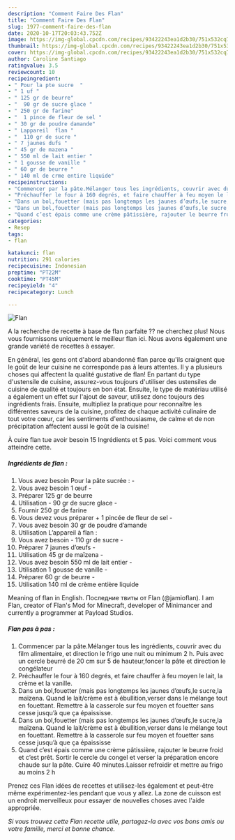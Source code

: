 ```yaml
---
description: "Comment Faire Des Flan"
title: "Comment Faire Des Flan"
slug: 1977-comment-faire-des-flan
date: 2020-10-17T20:03:43.752Z
image: https://img-global.cpcdn.com/recipes/93422243ea1d2b30/751x532cq70/flan-photo-principale-de-la-recette.jpg
thumbnail: https://img-global.cpcdn.com/recipes/93422243ea1d2b30/751x532cq70/flan-photo-principale-de-la-recette.jpg
cover: https://img-global.cpcdn.com/recipes/93422243ea1d2b30/751x532cq70/flan-photo-principale-de-la-recette.jpg
author: Caroline Santiago
ratingvalue: 3.5
reviewcount: 10
recipeingredient:
- " Pour la pte sucre  "
- " 1 uf "
- " 125 gr de beurre"
- "  90 gr de sucre glace "
- " 250 gr de farine"
- "  1 pince de fleur de sel "
- " 30 gr de poudre damande"
- " Lappareil  flan "
- "  110 gr de sucre "
- " 7 jaunes dufs "
- " 45 gr de mazena "
- " 550 ml de lait entier "
- " 1 gousse de vanille "
- " 60 gr de beurre "
- " 140 ml de crme entire liquide"
recipeinstructions:
- "Commencer par la pâte.Mélanger tous les ingrédients, couvrir avec du film alimentaire, et direction le frigo une nuit ou minimum 2 h. Puis avec un cercle beurré de 20 cm sur 5 de hauteur,foncer la pâte et direction le congélateur"
- "Préchauffer le four à 160 degrés, et faire chauffer à feu moyen le lait, la crème et la vanille."
- "Dans un bol,fouetter (mais pas longtemps les jaunes d’œufs,le sucre,la maïzena. Quand le lait/crème est à ébullition,verser dans le mélange tout en fouettant. Remettre à la casserole sur feu moyen et fouetter sans cesse jusqu’à que ça épaississe."
- "Dans un bol,fouetter (mais pas longtemps les jaunes d’œufs,le sucre,la maïzena. Quand le lait/crème est à ébullition,verser dans le mélange tout en fouettant. Remettre à la casserole sur feu moyen et fouetter sans cesse jusqu’à que ça épaississe"
- "Quand c’est épais comme une crème pâtissière, rajouter le beurre froid et c’est prêt. Sortir le cercle du congel et verser la préparation encore chaude sur la pâte. Cuire 40 minutes.Laisser refroidir et mettre au frigo au moins 2 h"
categories:
- Resep
tags:
- flan

katakunci: flan 
nutrition: 291 calories
recipecuisine: Indonesian
preptime: "PT22M"
cooktime: "PT45M"
recipeyield: "4"
recipecategory: Lunch

---
```



![Flan](https://img-global.cpcdn.com/recipes/93422243ea1d2b30/751x532cq70/flan-photo-principale-de-la-recette.jpg)

A la recherche de recette à base de flan parfaite ?? ne cherchez plus! Nous vous fournissons uniquement le meilleur flan ici. Nous avons également une grande variété de recettes à essayer.

En général, les gens ont d'abord abandonné flan parce qu'ils craignent que le goût de leur cuisine ne corresponde pas à leurs attentes. Il y a plusieurs choses qui affectent la qualité gustative de flan! En partant du type d'ustensile de cuisine, assurez-vous toujours d'utiliser des ustensiles de cuisine de qualité et toujours en bon état. Ensuite, le type de matériau utilisé a également un effet sur l'ajout de saveur, utilisez donc toujours des ingrédients frais. Ensuite, multipliez la pratique pour reconnaître les différentes saveurs de la cuisine, profitez de chaque activité culinaire de tout votre cœur, car les sentiments d'enthousiasme, de calme et de non précipitation affectent aussi le goût de la cuisine!

<!--inarticleads1-->

À cuire flan tue avoir besoin 15 Ingrédients et 5 pas. Voici comment vous atteindre cette.

##### Ingrédients de flan :

1. Vous avez besoin  Pour la pâte sucrée : -
1. Vous avez besoin  1 œuf -
1. Préparer  125 gr de beurre
1. Utilisation  - 90 gr de sucre glace -
1. Fournir  250 gr de farine
1. Vous devez vous préparer  + 1 pincée de fleur de sel -
1. Vous avez besoin  30 gr de poudre d’amande
1. Utilisation  L’appareil à flan :
1. Vous avez besoin  - 110 gr de sucre -
1. Préparer  7 jaunes d’œufs -
1. Utilisation  45 gr de maïzena -
1. Vous avez besoin  550 ml de lait entier -
1. Utilisation  1 gousse de vanille -
1. Préparer  60 gr de beurre -
1. Utilisation  140 ml de crème entière liquide


Meaning of flan in English. Последние твиты от Flan (@jamioflan). I am Flan, creator of Flan&#39;s Mod for Minecraft, developer of Minimancer and currently a programmer at Payload Studios. 

<!--inarticleads2-->

##### Flan pas à pas :

1. Commencer par la pâte.Mélanger tous les ingrédients, couvrir avec du film alimentaire, et direction le frigo une nuit ou minimum 2 h. Puis avec un cercle beurré de 20 cm sur 5 de hauteur,foncer la pâte et direction le congélateur
1. Préchauffer le four à 160 degrés, et faire chauffer à feu moyen le lait, la crème et la vanille.
1. Dans un bol,fouetter (mais pas longtemps les jaunes d’œufs,le sucre,la maïzena. Quand le lait/crème est à ébullition,verser dans le mélange tout en fouettant. Remettre à la casserole sur feu moyen et fouetter sans cesse jusqu’à que ça épaississe.
1. Dans un bol,fouetter (mais pas longtemps les jaunes d’œufs,le sucre,la maïzena. Quand le lait/crème est à ébullition,verser dans le mélange tout en fouettant. Remettre à la casserole sur feu moyen et fouetter sans cesse jusqu’à que ça épaississe
1. Quand c’est épais comme une crème pâtissière, rajouter le beurre froid et c’est prêt. Sortir le cercle du congel et verser la préparation encore chaude sur la pâte. Cuire 40 minutes.Laisser refroidir et mettre au frigo au moins 2 h




<!--inarticleads1-->

<p>
Prenez ces Flan idées de recettes et utilisez-les également et peut-être même expérimentez-les pendant que vous y allez. La zone de cuisson est un endroit merveilleux pour essayer de nouvelles choses avec l'aide appropriée.
</p>

<p>
<i>Si vous trouvez cette Flan recette utile, partagez-la avec vos bons amis ou votre famille, merci et bonne chance.</i>
</p>

